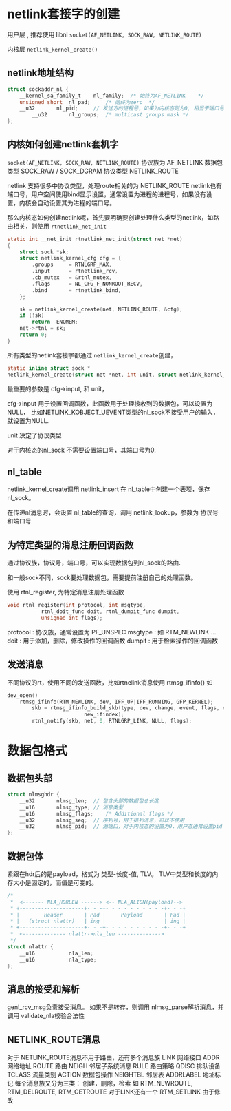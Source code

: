 # netlink套接字的创建

用户层 , 推荐使用 libnl
`socket(AF_NETLINK, SOCK_RAW, NETLINK_ROUTE)`

内核层
`netlink_kernel_create()`

## netlink地址结构
```c
struct sockaddr_nl {
	__kernel_sa_family_t	nl_family;	/* 始终为AF_NETLINK	*/
	unsigned short	nl_pad;		/* 始终为zero	*/
	__u32		nl_pid;		// 发送方的进程号，如果为内核态则为0, 相当于端口号
       	__u32		nl_groups;	/* multicast groups mask */
};
```

## 内核如何创建netlink套机字


`socket(AF_NETLINK, SOCK_RAW, NETLINK_ROUTE)`
协议族为 AF_NETLINK
数据包类型 SOCK_RAW / SOCK_DGRAM
协议类型 NETLINK_ROUTE

netlink 支持很多中协议类型，处理route相关的为 NETLINK_ROUTE
netlink也有端口号，用户空间使用bind显示设置，通常设置为进程的进程号，如果没有设置，内核会自动设置其为进程的端口号。


那么内核态如何创建netlink呢，首先要明确要创建处理什么类型的netlink，如路由相关，则使用 `rtnetlink_net_init`
```c
static int __net_init rtnetlink_net_init(struct net *net)
{
	struct sock *sk;
	struct netlink_kernel_cfg cfg = {
		.groups		= RTNLGRP_MAX,
		.input		= rtnetlink_rcv,
		.cb_mutex	= &rtnl_mutex,
		.flags		= NL_CFG_F_NONROOT_RECV,
		.bind		= rtnetlink_bind,
	};

	sk = netlink_kernel_create(net, NETLINK_ROUTE, &cfg);
	if (!sk)
		return -ENOMEM;
	net->rtnl = sk;
	return 0;
}
```
所有类型的netlink套接字都通过 `netlink_kernel_create`创建，
```c
static inline struct sock *
netlink_kernel_create(struct net *net, int unit, struct netlink_kernel_cfg *cfg);
```
最重要的参数是 cfg->input, 和 unit，

cfg->input 用于设置回调函数，此函数用于处理接收到的数据包，可以设置为NULL，
比如NETLINK_KOBJECT_UEVENT类型的nl_sock不接受用户的输入，就设置为NULL.

unit 决定了协议类型

对于内核态的nl_sock 不需要设置端口号，其端口号为0.

## nl_table
netlink_kernel_create调用 netlink_insert 在 nl_table中创建一个表项，保存 nl_sock。

在传递nl消息时，会设置 nl_table的查询，调用 netlink_lookup，参数为 协议号和端口号

## 为特定类型的消息注册回调函数

通过协议族，协议号，端口号，可以实现数据包到nl_sock的路由.

和一般sock不同，sock要处理数据包，需要提前注册自己的处理函数。

使用 rtnl_register, 为特定消息注册处理函数
```c
void rtnl_register(int protocol, int msgtype,
		   rtnl_doit_func doit, rtnl_dumpit_func dumpit,
		   unsigned int flags);
```
protocol : 协议族，通常设置为 PF_UNSPEC
msgtype : 如 RTM_NEWLINK ... 
doit : 用于添加，删除，修改操作的回调函数
dumpit : 用于检索操作的回调函数

## 发送消息
不同协议的rt，使用不同的发送函数，比如rtnelink消息使用 rtmsg_ifinfo()
如 
```c
dev_open()
	rtmsg_ifinfo(RTM_NEWLINK, dev, IFF_UP|IFF_RUNNING, GFP_KERNEL);
		skb = rtmsg_ifinfo_build_skb(type, dev, change, event, flags, new_nsid,
						 new_ifindex);
		rtnl_notify(skb, net, 0, RTNLGRP_LINK, NULL, flags);
```

# 数据包格式
## 数据包头部
```c
struct nlmsghdr {
	__u32		nlmsg_len;	// 包含头部的数据包总长度
	__u16		nlmsg_type;	// 消息类型
	__u16		nlmsg_flags;	/* Additional flags */
	__u32		nlmsg_seq;	// 序列号，用于排列消息，可以不使用
	__u32		nlmsg_pid;	// 源端口，对于内核态的设置为0，用户态通常设置pid
};
```
## 数据包体
紧跟在hdr后的是payload，格式为 类型-长度-值, TLV。
TLV中类型和长度的内存大小是固定的，而值是可变的。
```c
/*
 *  <------- NLA_HDRLEN ------> <-- NLA_ALIGN(payload)-->
 * +---------------------+- - -+- - - - - - - - - -+- - -+
 * |        Header       | Pad |     Payload       | Pad |
 * |   (struct nlattr)   | ing |                   | ing |
 * +---------------------+- - -+- - - - - - - - - -+- - -+
 *  <-------------- nlattr->nla_len -------------->
 */
struct nlattr {
	__u16           nla_len;
	__u16           nla_type;
};
```

## 消息的接受和解析
genl_rcv_msg负责接受消息。
如果不是转存，则调用 nlmsg_parse解析消息，并调用 validate_nla校验合法性

## NETLINK_ROUTE消息
对于 NETLINK_ROUTE消息不用于路由，还有多个消息族
LINK 网络接口
ADDR 网络地址
ROUTE 路由
NEIGH 邻居子系统消息
RULE 路由策略
QDISC 排队设备
TCLASS 流量类别
ACTION 数据包操作
NEIGHTBL 邻居表
ADDRLABEL 地址标记
每个消息族又分为三类： 创建，删除，检索
如
RTM_NEWROUTE, RTM_DELROUTE, RTM_GETROUTE
对于LINK还有一个 RTM_SETLINK 由于修改







